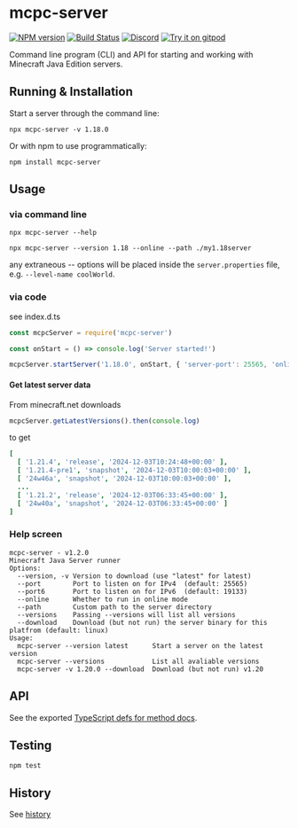 # mcpc-server
[![NPM version](https://img.shields.io/npm/v/mcpc-server.svg)](http://npmjs.com/package/mcpc-server)
[![Build Status](https://github.com/extremeheat/mcpc-server/workflows/CI/badge.svg)](https://github.com/extremeheat/mcpc-server/actions?query=workflow%3A%22CI%22)
[![Discord](https://img.shields.io/badge/chat-on%20discord-brightgreen.svg)](https://discord.gg/GsEFRM8)
[![Try it on gitpod](https://img.shields.io/badge/try-on%20gitpod-brightgreen.svg)](https://gitpod.io/#https://github.com/extremeheat/mcpc-server)


Command line program (CLI) and API for starting and working with Minecraft Java Edition servers.

## Running & Installation

Start a server through the command line:

```
npx mcpc-server -v 1.18.0
```

Or with npm to use programmatically:

```
npm install mcpc-server
```

## Usage

### via command line

```
npx mcpc-server --help
```

```
npx mcpc-server --version 1.18 --online --path ./my1.18server
```

any extraneous -- options will be placed inside the `server.properties` file, e.g. `--level-name coolWorld`.

### via code

see index.d.ts

```js
const mcpcServer = require('mcpc-server')

const onStart = () => console.log('Server started!')

mcpcServer.startServer('1.18.0', onStart, { 'server-port': 25565, 'online-mode': true, path: './bds' })
```

#### Get latest server data
From minecraft.net downloads
```js
mcpcServer.getLatestVersions().then(console.log)
```
to get
```coffee
[
  [ '1.21.4', 'release', '2024-12-03T10:24:48+00:00' ],
  [ '1.21.4-pre1', 'snapshot', '2024-12-03T10:00:03+00:00' ],
  [ '24w46a', 'snapshot', '2024-12-03T10:00:03+00:00' ],
  ...
  [ '1.21.2', 'release', '2024-12-03T06:33:45+00:00' ],
  [ '24w40a', 'snapshot', '2024-12-03T06:33:45+00:00' ]
]
```

### Help screen

```
mcpc-server - v1.2.0
Minecraft Java Server runner
Options:
  --version, -v Version to download (use "latest" for latest)  
  --port        Port to listen on for IPv4  (default: 25565)
  --port6       Port to listen on for IPv6  (default: 19133)
  --online      Whether to run in online mode  
  --path        Custom path to the server directory  
  --versions    Passing --versions will list all versions  
  --download    Download (but not run) the server binary for this platfrom (default: linux)  
Usage:
  mcpc-server --version latest      Start a server on the latest version
  mcpc-server --versions            List all avaliable versions
  mcpc-server -v 1.20.0 --download  Download (but not run) v1.20
```

## API

See the exported [TypeScript defs for method docs](src/index.d.ts).

## Testing
`npm test`

## History

See [history](HISTORY.md)